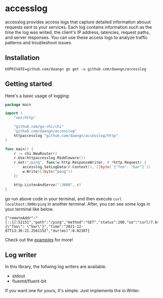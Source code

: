 # accesslog
accesslog provides access logs that capture detailed information abouut requests sent to your services. Each log contains information such as the time the log was writed, the client's IP address, latencies, request paths, and server responses. You can use these access logs to analyze traffic patterns and troubleshoot issues.  

## Installation
```shell
GOPRIVATE=github.com/daangn go get -u github.com/daangn/accesslog 
```

## Getting started
Here's a basic usage of logging:
```go
package main

import (
	"net/http"

	"github.com/go-chi/chi"
	"github.com/daangn/accesslog"
	httpaccesslog "github.com/daangn/accesslog/http"
)

func main() {
	r := chi.NewRouter()
	r.Use(httpaccesslog.Middleware())
	r.Get("/ping", func(w http.ResponseWriter, r *http.Request) {
		accesslog.SetLogData(r.Context(), []byte(`{"foo": "bar"}`))
		w.Write([]byte("pong"))
	})

	http.ListenAndServe(":3000", r)
}
```

go run above code in your terminal, and then execute `curl localhost:3000/ping` in another terminal.
After, you can see some logs in your terminal like below.
```
{"remoteAddr":"[::1]:52151","path":"/ping","method":"GET","status":200,"ua":"curl/7.64.1","data":"{\"foo\": \"bar\"}","time":"2021-12-07T13:36:21.256115Z","dur(ms)":0.02387}
```

Check out the [examples](examples) for more!

## Log writer
In this library, the follwing log writers are available.

- stdout
- fluentd/fluent-bit

If you want one for yours, it's simple. Just implements the io.Writer.